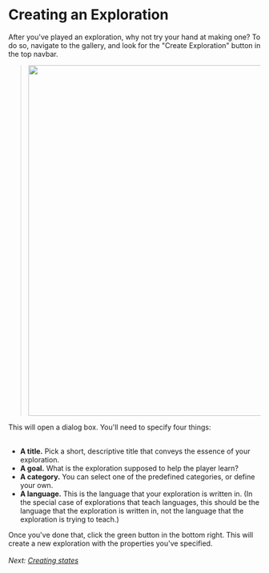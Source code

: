 # Creating an Exploration #

After you've played an exploration, why not try your hand at making one? To do so, navigate to the gallery, and look for the "Create Exploration" button in the top navbar.

> <img src='http://wiki.oppia.googlecode.com/git/images/gallery_create_button.png' width='700'></li></ul>

This will open a dialog box. You'll need to specify four things:<br>
<br>
<ul><li><b>A title.</b> Pick a short, descriptive title that conveys the essence of your exploration.<br>
</li><li><b>A goal.</b> What is the exploration supposed to help the player learn?<br>
</li><li><b>A category.</b> You can select one of the predefined categories, or define your own.<br>
</li><li><b>A language.</b> This is the language that your exploration is written in. (In the special case of explorations that teach languages, this should be the language that the exploration is written in, not the language that the exploration is trying to teach.)</li></ul>

Once you've done that, click the green button in the bottom right. This will create a new exploration with the properties you've specified.<br>
<br>
<i>Next: <a href='CustomizingStates.md'>Creating states</a></i>